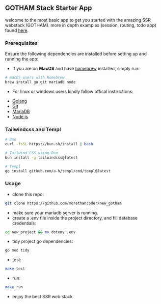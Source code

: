 ## GOTHAM Stack Starter App

welcome to the most basic app to get you started with the amazing SSR webstack (GOTHAM).
more in depth examples (session, routing, todo app) found [here](https://github.com/morethancoder/hello_gotham).

### Prerequisites

Ensure the following dependencies are installed before setting up and running the app:

* If you are on **MacOS** and have [homebrew](https://brew.sh) installed, simply run:

```bash
# macOS users with Homebrew
brew install go git mariadb node
```


* For linux or windows users kindly follow offical instructions:

- [Golang](https://golang.org/dl/)
- [Git](https://git-scm.com/)
- [MariaDB](https://mariadb.org/download/)
- [Node.js](https://nodejs.org/)


### Tailwindcss and Templ

```bash
# Bun
curl -fsSL https://bun.sh/install | bash

# Tailwind CSS using Bun
bun install -g tailwindcss@latest

# Templ
go install github.com/a-h/templ/cmd/templ@latest
```

### Usage
* clone this repo:
```bash
git clone https://github.com/morethancoder/new_gotham 
```
* make sure your mariadb server is running.
* create a .env file inside the project directory, and fill database credentials:
```bash
cd new_project && mv dotenv .env
```
* tidy project go dependencies:
```bash
go mod tidy
```
* test:
```bash
make test
```
* run:
```bash
make run
```

* enjoy the best SSR web stack


